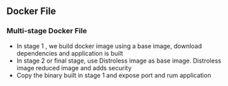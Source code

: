 ## Docker File

### Multi-stage Docker File
* In stage 1 , we build docker image using a base image, download dependencies and application is built
* In stage 2 or final stage, use Distroless image as base image. Distroless image reduced image and adds security
* Copy the binary built in stage 1 and expose port and rum application
